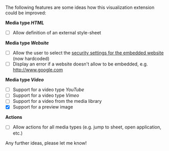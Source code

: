 The following features are some ideas how this visualization extension could be improved:

**Media type _HTML_**
- [ ] Allow definition of an external style-sheet

**Media type _Website_**
- [ ] Allow the user to select the [security settings for the embedded website](http://www.w3schools.com/tags/att_iframe_sandbox.asp) (now hardcoded)
- [ ] Display an error if a website doesn't allow to be embedded, e.g. http://www.google.com

**Media type _Video_**
- [ ] Support for a video type _YouTube_
- [ ] Support for a video type _Vimeo_
- [ ] Support for a video from the media library
- [X] Support for a preview image

**Actions**
- [ ] Allow actions for all media types (e.g. jump to sheet, open application, etc.)

Any further ideas, please let me know!
